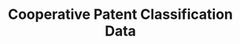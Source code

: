 ---
bigquery: https://console.cloud.google.com/bigquery?p=patents-public-data&d=cpc&page=dataset
citation: '“Cooperative Patent Classification” by the EPO and USPTO, for public use. '
contributors: EPO, USPTO
cost: None
description: Cooperative Patent Classification Data contains the scheme and definitions
  of the Cooperative Patent Classification system for classifying patent documents.
  The CPC is the result of a partnership between the EPO and the USPTO in their joint
  effort to develop a common, internationally compatible classification system for
  technical documents, in particular patent publications, which will be used by both
  offices in the patent granting process
documentation: https://www.cooperativepatentclassification.org/cpcSchemeAndDefinitions
last_edit: 04/11/2022, 21:59:55
location: https://www.cooperativepatentclassification.org/index
maintained_by: USPTO, EPO
schema_fields:
- ipc_concordant
- glossary
- dateRevised
- childGroups
- additional_only
- children
- level
- residualReferences
- synonyms
- limitingReferences
- breakdown_code
- titlePart
- status
- date_revised
- application_references
- titleFull
- notAllocatable
- title_part
- not_allocatable
- parents
- breakdownCode
- symbol
- informativeReferences
- child_groups
- title_full
- applicationReferences
- sizeCache
- residual_references
- definition
- limiting_references
- informative_references
- ipcConcordant
shortname: cooperative_patent_classification
tags:
- patents
- science
title: Cooperative Patent Classification Data
uuid: 984374a7-16e9-4b35-9445-458daceb01bf
---